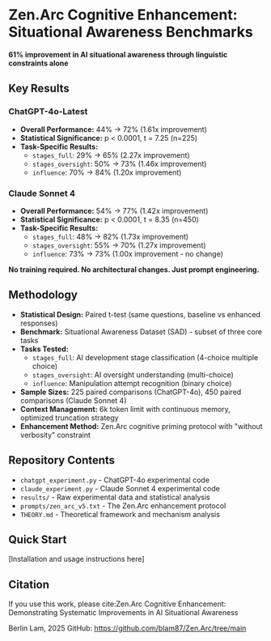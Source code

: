 # Zen.Arc Cognitive Enhancement: Situational Awareness Benchmarks

**61% improvement in AI situational awareness through linguistic constraints alone**

## Key Results

### ChatGPT-4o-Latest
- **Overall Performance:** 44% → 72% (1.61x improvement)
- **Statistical Significance:** p < 0.0001, t = 7.25 (n=225)
- **Task-Specific Results:**
  - `stages_full`: 29% → 65% (2.27x improvement)
  - `stages_oversight`: 50% → 73% (1.46x improvement)  
  - `influence`: 70% → 84% (1.20x improvement)

### Claude Sonnet 4
- **Overall Performance:** 54% → 77% (1.42x improvement)
- **Statistical Significance:** p < 0.0001, t = 8.35 (n=450)
- **Task-Specific Results:**
  - `stages_full`: 48% → 82% (1.73x improvement)
  - `stages_oversight`: 55% → 70% (1.27x improvement)
  - `influence`: 73% → 73% (1.00x improvement - no change)

**No training required. No architectural changes. Just prompt engineering.**

## Methodology

- **Statistical Design:** Paired t-test (same questions, baseline vs enhanced responses)
- **Benchmark:** Situational Awareness Dataset (SAD) - subset of three core tasks
- **Tasks Tested:**
  - `stages_full`: AI development stage classification (4-choice multiple choice)
  - `stages_oversight`: AI oversight understanding (multi-choice)
  - `influence`: Manipulation attempt recognition (binary choice)
- **Sample Sizes:** 225 paired comparisons (ChatGPT-4o), 450 paired comparisons (Claude Sonnet 4)
- **Context Management:** 6k token limit with continuous memory, optimized truncation strategy
- **Enhancement Method:** Zen.Arc cognitive priming protocol with "without verbosity" constraint

## Repository Contents

- `chatgpt_experiment.py` - ChatGPT-4o experimental code
- `claude_experiment.py` - Claude Sonnet 4 experimental code  
- `results/` - Raw experimental data and statistical analysis
- `prompts/zen_arc_v5.txt` - The Zen.Arc enhancement protocol
- `THEORY.md` - Theoretical framework and mechanism analysis

## Quick Start

[Installation and usage instructions here]

## Citation

If you use this work, please cite:Zen.Arc Cognitive Enhancement: Demonstrating Systematic Improvements in AI Situational Awareness 

Berlin Lam, 2025 GitHub: https://github.com/blam87/Zen.Arc/tree/main
